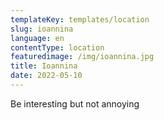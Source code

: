```yaml
---
templateKey: templates/location
slug: ioannina
language: en
contentType: location
featuredimage: /img/ioannina.jpg
title: Ioannina
date: 2022-05-10
---
```

Be interesting but not annoying